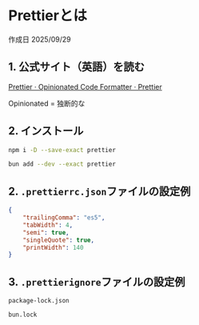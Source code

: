 # Prettierとは

作成日 2025/09/29

## 1. 公式サイト（英語）を読む

[Prettier · Opinionated Code Formatter · Prettier](https://prettier.io/)

Opinionated = 独断的な

## 2. インストール

```bash
npm i -D --save-exact prettier

bun add --dev --exact prettier
```

## 2. `.prettierrc.json`ファイルの設定例

```json
{
    "trailingComma": "es5",
    "tabWidth": 4,
    "semi": true,
    "singleQuote": true,
    "printWidth": 140
}
```

## 3. `.prettierignore`ファイルの設定例

```text
package-lock.json

bun.lock
```
